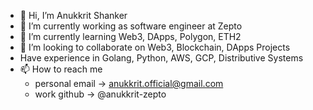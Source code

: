 - 👋 Hi, I’m Anukkrit Shanker 
- 👀 I’m currently working as software engineer at Zepto
- 🌱 I’m currently learning Web3, DApps, Polygon, ETH2
- 💞️ I’m looking to collaborate on Web3, Blockchain, DApps Projects
- Have experience in Golang, Python, AWS, GCP, Distributive Systems
- 📫 How to reach me 
    - personal email -> anukkrit.official@gmail.com
    - work github -> @anukkrit-zepto

<!---
anukkrit-zepto/anukkrit-zepto is a ✨ special ✨ repository because its `README.md` (this file) appears on your GitHub profile.
You can click the Preview link to take a look at your changes.
--->
